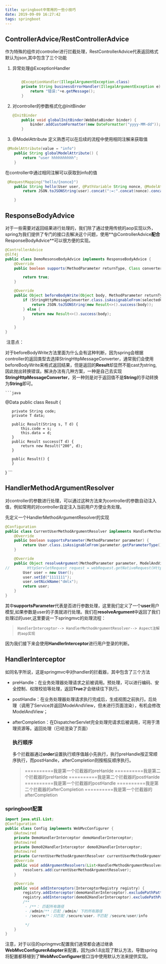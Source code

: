 ```yaml
---
title: springboot中常用的一些小技巧
date: 2019-09-09 16:27:42
tags: springboot
---
```


## ControllerAdvice/RestControllerAdvice

作为特殊的组件对controller进行拦截处理，RestControllerAdvice代表返回格式默认为json,其中包含了三个功能



1. 异常处理@ExceptionHandler

   ```java
   
       @ExceptionHandler(IllegalArgumentException.class)
       private String businessErrorHandler(IllegalArgumentException e) {
           return "错误:"+e.getMessage();
       }
   ```

2. 对controller的参数格式化@InitBinder

    ``` java
    @InitBinder
        public void globalInitBinder(WebDataBinder binder) {
            binder.addCustomFormatter(new DateFormatter("yyyy-MM-dd"));
        }
    ```

3.  @ModelAttribute 定义熟悉可以在后续的流程中使用相同注解来获取值

   ``` java
    @ModelAttribute(value = "info")
       public String globalModelAttribute() {
           return "user hhhhhhhhhh";
       }
   ```

   在controller中通过相同注解可以获取到info的值

   ``` java
    @RequestMapping("hello/{nonce}")
       public String hello(User user, @PathVariable String nonce, @ModelAttribute("info") String info) {
           return JSON.toJSONString(user).concat(":=:".concat(nonce).concat(":").concat(info));
   
       }
   ```

   ## ResponseBodyAdvice
   
   对于一些需要对返回结果进行处理的，我们除了通过使用传统的aop实现以外，spring为我们提供了专门的接口去解决这个问题，使用**@ControllerAdvice**配合**ResponseBodyAdvice**可以很方便的实现。
   
   
   
   ```java
   @ControllerAdvice
   @Slf4j
   public class DemoResonseBodyAdvice implements ResponseBodyAdvice {
       @Override
       public boolean supports(MethodParameter returnType, Class converterType) {
   
           return true;
       }
   
       @Override
       public Object beforeBodyWrite(Object body, MethodParameter returnType, MediaType selectedContentType, Class selectedConverterType, ServerHttpRequest request, ServerHttpResponse response) {
           if (StringHttpMessageConverter.class.isAssignableFrom(selectedConverterType)|| body==null) {
               return JSON.toJSONString(new Result<>().success(body));
           } else {
               return new Result<>().success(body);
           }
   
       }
   }
   ```
   
   ​	注意点：
   
   对于beforeBodyWrite方法里面为什么会有这种判断，因为spring会根据controller的返回类型去选择StringHttpMessageConverter，通常我们会使用beforeBodyWrite来格式返回结果，但是返回的**Result**却显然不能cast为string,因此抛出转换错误。解决办法有几种方案，一种是自己去实现**StringHttpMessageConverter**，另一种则是对于返回值不是**String**的手动转换为**String**即可。
   
    ```java
   @Data
   public class Result<T> {
   
       private String code;
       private T data;
   
       public Result(String s, T d) {
           this.code = s;
           this.data = d;
       }
       public Result success(T d) {
           return new Result("200", d);
       }
   
       public Result() {
       }
   
   }
    ```
   
   

## HandlerMethodArgumentResolver

​	对controller的参数进行处理，可以通过这种方法来为controller的参数自动注入值，例如常用的对controller自定注入当前用户方便业务处理。

先定义一个HandlerMethodArgumentResolver的实现

``` java
@Configuration
public class CurrentUserMethodArgumentResolver implements HandlerMethodArgumentResolver {
    @Override
    public boolean supportsParameter(MethodParameter parameter) {
        return User.class.isAssignableFrom(parameter.getParameterType());
    }

    @Override
    public Object resolveArgument(MethodParameter parameter, ModelAndViewContainer mavContainer, NativeWebRequest webRequest, WebDataBinderFactory binderFactory) throws Exception {
//        HttpServletRequest request = webRequest.getNativeRequest(HttpServletRequest.class);
        User user = new User();
        user.setId("1111111");
        user.setNickName("dmlx");
        return user;
    }
}
```

其中**supportsParameter**代表是否进行参数处理，这里我们定义了一个**user**用户模型,如果参数是user的子类就进行处理。我们在**resolveArgument**中返回了我们处理过的user,这里要说一下springmvc的处理流程：

> ```
> HandlerInterceptor--> HandlerMethodArgumentResolver--> Aspect注解的aop实现
> ```

因为我们接下来会使用**HandlerInterceptor**进行用户登录的判断。



## HandlerInterceptor

如同名字所说，这是springmvc中对handler的拦截器，其中包含了三个方法

- preHandle：在业务处理器处理请求之前被调用。预处理，可以进行编码、安全控制、权限校验等处理，返回**True**才会继续往下执行。

- postHandle：在业务处理器处理请求执行完成后，生成视图之前执行。后处理（调用了Service并返回ModelAndView，但未进行页面渲染），有机会修改ModelAndView；

- afterCompletion：在DispatcherServlet完全处理完请求后被调用，可用于清理资源等。返回处理（已经渲染了页面）

  ### 执行顺序

  多个拦截器通过**order**设置执行顺序值越小先执行，执行preHandle按正常顺序执行，而postHandle，afterCompletion则按相反顺序执行。

  >  ==========我是第一个拦截器的preHanlde
  > ==========我是第二个拦截器的preHanlde
  >  ==========我是第二个拦截器的postHanlde
  > ==========我是第一个拦截器的postHandle
  > ==========我是第二个拦截器的afterCompletion
  > ==========我是第一个拦截器的afterCompletion

### springboot配置

```java
import java.util.List;
@Configuration
public class Config implements WebMvcConfigurer {
    @Autowired
    private DemoHandlerInterceptor demoHandlerInterceptor;
    @Autowired
    private Demo02HandlerInterceptor demo02HandlerInterceptor;
    @Autowired
    private CurrentUserMethodArgumentResolver currentUserMethodArgumentResolver;
    @Override
    public void addArgumentResolvers(List<HandlerMethodArgumentResolver> resolvers) {
        resolvers.add(currentUserMethodArgumentResolver);
    }

    @Override
    public void addInterceptors(InterceptorRegistry registry) {
        registry.addInterceptor(demoHandlerInterceptor).excludePathPatterns("/login").order(1);
        registry.addInterceptor(demo02HandlerInterceptor).excludePathPatterns("/login").order(2);
        /**
         - /**： 匹配所有路径
         - /admin/**：匹配 /admin/ 下的所有路径
         - /secure/*：只匹配 /secure/user，不匹配 /secure/user/info

         */
    }
}
```

注意，对于以往的springmvc配置我们通常都会通过继承**WebMvcConfigurerAdapter**来配置，因为jdk1.8出现了默认方法，导致spring将配置都移植到了**WebMvcConfigurer**接口当中使用默认方法来提供实现。